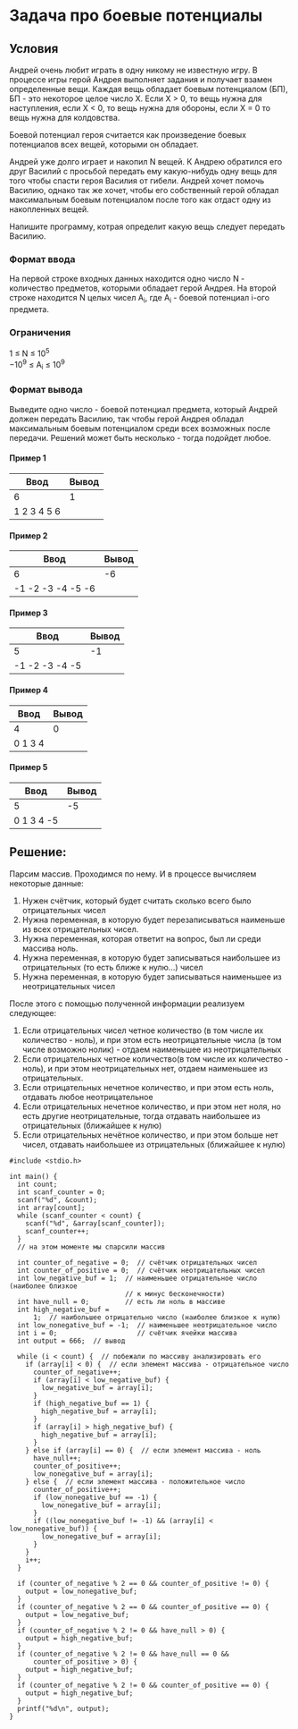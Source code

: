 # Задача про боевые потенциалы

## Условия

Андрей очень любит играть в одну никому не известную игру. В процессе игры герой Андрея выполняет задания и получает взамен определенные вещи. Каждая вещь обладает боевым потенциалом (БП), БП - это некоторое целое число X. Если X > 0, то вещь нужна для наступления, если X < 0, то вещь нужна для обороны, если X = 0 то вещь нужна для колдовства.

Боевой потенциал героя считается как произведение боевых потенциалов всех вещей, которыми он обладает.

Андрей уже долго играет и накопил N вещей. К Андрею обратился его друг Василий с просьбой передать ему какую-нибудь одну вещь для того чтобы спасти героя Василия от гибели. Андрей хочет помочь Василию, однако так же хочет, чтобы его собственный герой обладал максимальным боевым потенциалом после того как отдаст одну из накопленных вещей.

Напишите программу, котрая определит какую вещь следует передать Василию.

### Формат ввода

На первой строке входных данных находится одно число N - количество предметов, которыми обладает герой Андрея.
На второй строке находится N целых чисел A<sub>i</sub>, где A<sub>i</sub> - боевой потенциал i-ого предмета.

### Ограничения

1 ≤ N ≤ $10^5$   
$-10^9$ ≤ A<sub>i</sub> ≤ $10^9$

### Формат вывода

Выведите одно число -  боевой потенциал предмета, который Андрей должен передать Василию, так чтобы герой Андрея обладал максимальным боевым потенциалом среди всех возможных после передачи. Решений может быть несколько - тогда подойдет любое.

#### Пример 1

Ввод              | Вывод
----------------- | -------------
6                 | 1
1 2 3 4 5 6       | 

#### Пример 2

Ввод              | Вывод
----------------- | -------------
6                 | -6
-1 -2 -3 -4 -5 -6 | 

#### Пример 3

Ввод              | Вывод
----------------- | -------------
5                 | -1
-1 -2 -3 -4 -5    | 



#### Пример 4

Ввод              | Вывод
----------------- | -------------
4                 | 0
0 1 3 4           | 


#### Пример 5

Ввод              | Вывод
----------------- | -------------
5                 | -5
0 1 3 4 -5        | 


## Решение:

Парсим массив. Проходимся по нему. И в процессе вычисляем некоторые данные:

1) Нужен счётчик, который будет считать сколько всего было отрицательных чисел
2) Нужна переменная, в которую будет перезаписываться наименьше из всех отрицательных чисел.
3) Нужна переменная, которая ответит на вопрос, был ли среди массива ноль.
4) Нужна переменная, в которую будет записываться наибольшее из отрицательных (то есть ближе к нулю...) чисел
5) Нужна переменная, в которую будет записываться наименьшее из неотрицательных чисел
  
После этого с помощью полученной информации реализуем следующее:

1. Если отрицательных чисел четное количество (в том числе их количество -
ноль), и при этом есть неотрицательные числа (в том числе возможно нолик) -
отдаем наименьшее из неотрицательных
2. Если отрицательных четное количество(в том числе их количество - ноль), и при этом неотрицательных нет, отдаем
наименьшее из отрицательных.
3. Если отрицательных нечетное количество, и при этом есть ноль, отдавать любое
неотрицательное
4. Если отрицательных нечетное количество, и при этом нет ноля, но есть другие
неотрицательные, тогда отдавать наибольшее из отрицательных (ближайшее к
нулю)
5. Если отрицательных нечётное количество, и при этом больше нет чисел, отдавать
наибольшее из отрицательных (ближайшее к нулю)

```
#include <stdio.h>

int main() {
  int count;
  int scanf_counter = 0;
  scanf("%d", &count);
  int array[count];
  while (scanf_counter < count) {
    scanf("%d", &array[scanf_counter]);
    scanf_counter++;
  }
  // на этом моменте мы спарсили массив

  int counter_of_negative = 0;  // счётчик отрицательных чисел
  int counter_of_positive = 0;  // счётчик неотрицательных чисел
  int low_negative_buf = 1;  // наименьшее отрицательное число (наиболее близкое
                             // к минус бесконечности)
  int have_null = 0;         // есть ли ноль в массиве
  int high_negative_buf =
      1;  // наибольшее отрицательно число (наиболее близкое к нулю)
  int low_nonegative_buf = -1;  // наименьшее неотрицательное число
  int i = 0;                    // счётчик ячейки массива
  int output = 666;  // вывод

  while (i < count) {  // побежали по массиву анализировать его
    if (array[i] < 0) {  // если элемент массива - отрицательное число
      counter_of_negative++;
      if (array[i] < low_negative_buf) {
        low_negative_buf = array[i];
      }
      if (high_negative_buf == 1) {
        high_negative_buf = array[i];
      }
      if (array[i] > high_negative_buf) {
        high_negative_buf = array[i];
      }
    } else if (array[i] == 0) {  // если элемент массива - ноль
      have_null++;
      counter_of_positive++;
      low_nonegative_buf = array[i];
    } else {  // если элемент массива - положительное число
      counter_of_positive++;
      if (low_nonegative_buf == -1) {
        low_nonegative_buf = array[i];
      }
      if ((low_nonegative_buf != -1) && (array[i] < low_nonegative_buf)) {
        low_nonegative_buf = array[i];
      }
    }
    i++;
  }

  if (counter_of_negative % 2 == 0 && counter_of_positive != 0) {
    output = low_nonegative_buf;
  }
  if (counter_of_negative % 2 == 0 && counter_of_positive == 0) {
    output = low_negative_buf;
  }
  if (counter_of_negative % 2 != 0 && have_null > 0) {
    output = high_negative_buf;
  }
  if (counter_of_negative % 2 != 0 && have_null == 0 &&
      counter_of_positive > 0) {
    output = high_negative_buf;
  }
  if (counter_of_negative % 2 != 0 && counter_of_positive == 0) {
    output = high_negative_buf;
  }
  printf("%d\n", output);
}
```
